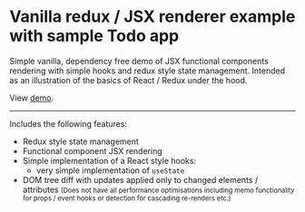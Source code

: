 # Vanilla redux / JSX renderer example with sample Todo app

Simple vanilla, dependency free demo of JSX functional components rendering with simple hooks and redux style state management. Intended as an illustration of the basics of React / Redux under the hood.

View [demo](https://matt-dunn.github.io/demo-state-styled-render/).

---

Includes the following features:

- Redux style state management
- Functional component JSX rendering
- Simple implementation of a React style hooks:
    - very simple implementation of ```useState```
- DOM tree diff with updates applied only to changed elements / attributes <small>(Does not have all performance optimisations including memo functionality for props / event hooks or detection for cascading re-renders etc.)</small>

